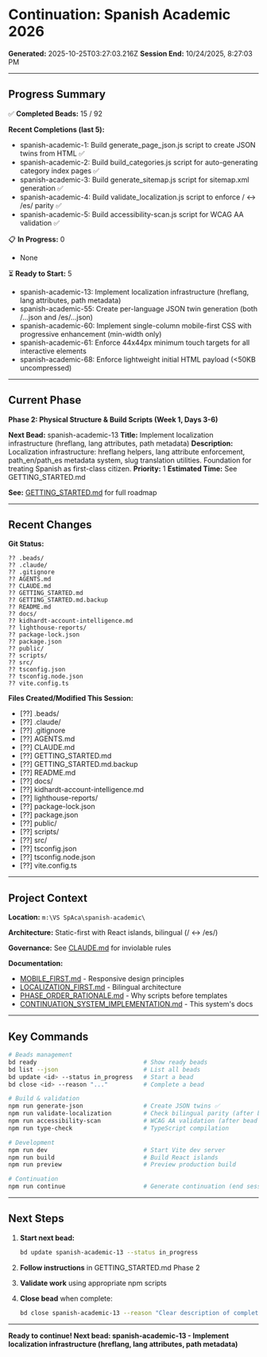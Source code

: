 # Continuation: Spanish Academic 2026
**Generated:** 2025-10-25T03:27:03.216Z
**Session End:** 10/24/2025, 8:27:03 PM

---

## Progress Summary

✅ **Completed Beads:** 15 / 92

**Recent Completions (last 5):**
- spanish-academic-1: Build generate_page_json.js script to create JSON twins from HTML ✅
- spanish-academic-2: Build build_categories.js script for auto-generating category index pages ✅
- spanish-academic-3: Build generate_sitemap.js script for sitemap.xml generation ✅
- spanish-academic-4: Build validate_localization.js script to enforce / ↔ /es/ parity ✅
- spanish-academic-5: Build accessibility-scan.js script for WCAG AA validation ✅

📋 **In Progress:** 0
- None

⏳ **Ready to Start:** 5
- spanish-academic-13: Implement localization infrastructure (hreflang, lang attributes, path metadata)
- spanish-academic-55: Create per-language JSON twin generation (both /...json and /es/...json)
- spanish-academic-60: Implement single-column mobile-first CSS with progressive enhancement (min-width only)
- spanish-academic-61: Enforce 44x44px minimum touch targets for all interactive elements
- spanish-academic-68: Enforce lightweight initial HTML payload (<50KB uncompressed)

---

## Current Phase

**Phase 2: Physical Structure & Build Scripts (Week 1, Days 3-6)**


**Next Bead:** spanish-academic-13
**Title:** Implement localization infrastructure (hreflang, lang attributes, path metadata)
**Description:** Localization infrastructure: hreflang helpers, lang attribute enforcement, path_en/path_es metadata system, slug translation utilities. Foundation for treating Spanish as first-class citizen.
**Priority:** 1
**Estimated Time:** See GETTING_STARTED.md


**See:** [GETTING_STARTED.md](../../../../GETTING_STARTED.md) for full roadmap

---

## Recent Changes

**Git Status:**
```
?? .beads/
?? .claude/
?? .gitignore
?? AGENTS.md
?? CLAUDE.md
?? GETTING_STARTED.md
?? GETTING_STARTED.md.backup
?? README.md
?? docs/
?? kidhardt-account-intelligence.md
?? lighthouse-reports/
?? package-lock.json
?? package.json
?? public/
?? scripts/
?? src/
?? tsconfig.json
?? tsconfig.node.json
?? vite.config.ts
```

**Files Created/Modified This Session:**
- [??] .beads/
- [??] .claude/
- [??] .gitignore
- [??] AGENTS.md
- [??] CLAUDE.md
- [??] GETTING_STARTED.md
- [??] GETTING_STARTED.md.backup
- [??] README.md
- [??] docs/
- [??] kidhardt-account-intelligence.md
- [??] lighthouse-reports/
- [??] package-lock.json
- [??] package.json
- [??] public/
- [??] scripts/
- [??] src/
- [??] tsconfig.json
- [??] tsconfig.node.json
- [??] vite.config.ts

---

## Project Context

**Location:** `m:\VS SpAca\spanish-academic\`

**Architecture:** Static-first with React islands, bilingual (/ ↔ /es/)

**Governance:** See [CLAUDE.md](../../../../CLAUDE.md) for inviolable rules

**Documentation:**
- [MOBILE_FIRST.md](../../../../docs/MOBILE_FIRST.md) - Responsive design principles
- [LOCALIZATION_FIRST.md](../../../../docs/LOCALIZATION_FIRST.md) - Bilingual architecture
- [PHASE_ORDER_RATIONALE.md](../../../../docs/PHASE_ORDER_RATIONALE.md) - Why scripts before templates
- [CONTINUATION_SYSTEM_IMPLEMENTATION.md](../../../../docs/CONTINUATION_SYSTEM_IMPLEMENTATION.md) - This system's docs

---

## Key Commands

```bash
# Beads management
bd ready                              # Show ready beads
bd list --json                        # List all beads
bd update <id> --status in_progress   # Start a bead
bd close <id> --reason "..."          # Complete a bead

# Build & validation
npm run generate-json                 # Create JSON twins ✅
npm run validate-localization         # Check bilingual parity (after bead 4)
npm run accessibility-scan            # WCAG AA validation (after bead 5)
npm run type-check                    # TypeScript compilation

# Development
npm run dev                           # Start Vite dev server
npm run build                         # Build React islands
npm run preview                       # Preview production build

# Continuation
npm run continue                      # Generate continuation (end session)
```

---

## Next Steps

1. **Start next bead:**
   ```bash
   bd update spanish-academic-13 --status in_progress
   ```

2. **Follow instructions** in GETTING_STARTED.md Phase 2

3. **Validate work** using appropriate npm scripts

4. **Close bead** when complete:
   ```bash
   bd close spanish-academic-13 --reason "Clear description of completion"
   ```


---

**Ready to continue! Next bead: spanish-academic-13 - Implement localization infrastructure (hreflang, lang attributes, path metadata)**
